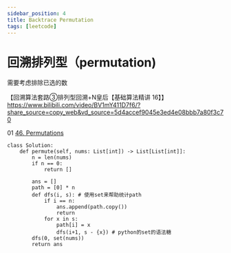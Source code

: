 ```yaml
---
sidebar_position: 4
title: Backtrace Permutation
tags: [leetcode]
---
```



# 回溯排列型（permutation)

需要考虑排除已选的数

【回溯算法套路③排列型回溯+N皇后【基础算法精讲 16】】 https://www.bilibili.com/video/BV1mY411D7f6/?share_source=copy_web&vd_source=5d4accef9045e3ed4e08bbb7a80f3c70

01 [46. Permutations](https://leetcode.cn/problems/permutations/)

```
class Solution:
    def permute(self, nums: List[int]) -> List[List[int]]:
        n = len(nums)
        if n == 0:
            return []

        ans = []
        path = [0] * n
        def dfs(i, s): # 使用set来帮助统计path
            if i == n:
                ans.append(path.copy())
                return
            for x in s:
                path[i] = x
                dfs(i+1, s - {x}) # python的set的语法糖
        dfs(0, set(nums))
        return ans
```

